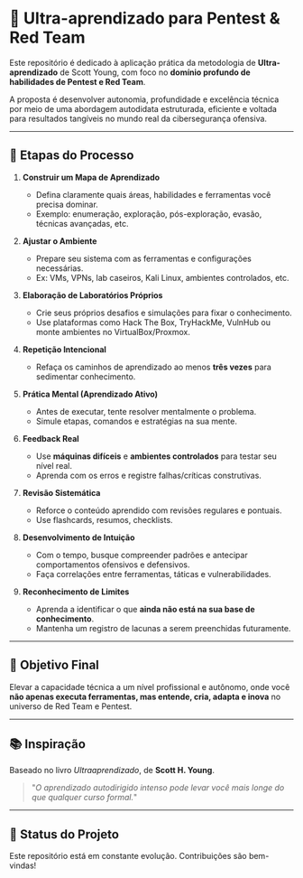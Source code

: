 # 🧠 Ultra-aprendizado para Pentest & Red Team

Este repositório é dedicado à aplicação prática da metodologia de **Ultra-aprendizado** de Scott Young, com foco no **domínio profundo de habilidades de Pentest e Red Team**.

A proposta é desenvolver autonomia, profundidade e excelência técnica por meio de uma abordagem autodidata estruturada, eficiente e voltada para resultados tangíveis no mundo real da cibersegurança ofensiva.

---

## 🚀 Etapas do Processo

1. **Construir um Mapa de Aprendizado**
   - Defina claramente quais áreas, habilidades e ferramentas você precisa dominar.
   - Exemplo: enumeração, exploração, pós-exploração, evasão, técnicas avançadas, etc.

2. **Ajustar o Ambiente**
   - Prepare seu sistema com as ferramentas e configurações necessárias.
   - Ex: VMs, VPNs, lab caseiros, Kali Linux, ambientes controlados, etc.

3. **Elaboração de Laboratórios Próprios**
   - Crie seus próprios desafios e simulações para fixar o conhecimento.
   - Use plataformas como Hack The Box, TryHackMe, VulnHub ou monte ambientes no VirtualBox/Proxmox.

4. **Repetição Intencional**
   - Refaça os caminhos de aprendizado ao menos **três vezes** para sedimentar conhecimento.

5. **Prática Mental (Aprendizado Ativo)**
   - Antes de executar, tente resolver mentalmente o problema.
   - Simule etapas, comandos e estratégias na sua mente.

6. **Feedback Real**
   - Use **máquinas difíceis** e **ambientes controlados** para testar seu nível real.
   - Aprenda com os erros e registre falhas/críticas construtivas.

7. **Revisão Sistemática**
   - Reforce o conteúdo aprendido com revisões regulares e pontuais.
   - Use flashcards, resumos, checklists.

8. **Desenvolvimento de Intuição**
   - Com o tempo, busque compreender padrões e antecipar comportamentos ofensivos e defensivos.
   - Faça correlações entre ferramentas, táticas e vulnerabilidades.

9. **Reconhecimento de Limites**
   - Aprenda a identificar o que **ainda não está na sua base de conhecimento**.
   - Mantenha um registro de lacunas a serem preenchidas futuramente.

---

## 🎯 Objetivo Final

Elevar a capacidade técnica a um nível profissional e autônomo, onde você **não apenas executa ferramentas, mas entende, cria, adapta e inova** no universo de Red Team e Pentest.

---

## 📚 Inspiração

Baseado no livro _Ultraaprendizado_, de **Scott H. Young**.

> "_O aprendizado autodirigido intenso pode levar você mais longe do que qualquer curso formal._"

---

## 🤖 Status do Projeto

Este repositório está em constante evolução. Contribuições são bem-vindas!
